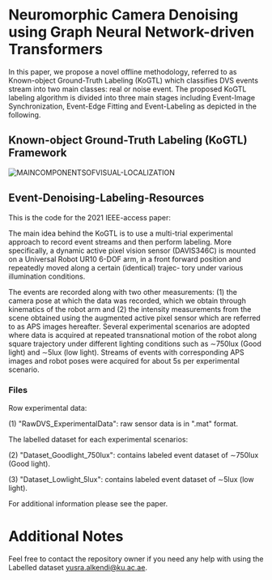 # Neuromorphic Camera Denoising using Graph Neural Network-driven Transformers

In this paper, we propose a novel offline methodology, referred to as Known-object Ground-Truth Labeling (KoGTL) which classifies DVS events stream into two main classes: real or noise event. 
The proposed KoGTL labeling algorithm is divided into three main stages including Event-Image Synchronization, Event-Edge Fitting and Event-Labeling as depicted in the following.

## Known-object Ground-Truth Labeling (KoGTL) Framework


![MAINCOMPONENTSOFVISUAL-LOCALIZATION](https://github.com/Yusra-alkendi/EventDenoising_GNNTransformer/blob/2255aa7e3d25f7a0d91183c069412aa3ea8aafcf/KOGTL3.jpg)

## Event-Denoising-Labeling-Resources


This is the code for the 2021 IEEE-access paper:

The main idea behind the KoGTL is to use a multi-trial experimental approach to record event streams and then perform labeling. More specifically, a dynamic active pixel vision sensor (DAVIS346C) is mounted on a Universal Robot UR10 6-DOF arm, in a front forward position and repeatedly moved along a certain (identical) trajec- tory under various illumination conditions.

The events are recorded along with two other measurements: (1) the camera pose at which the data was recorded, which we obtain through kinematics of the robot arm and (2) the intensity measurements from the scene obtained using the augmented active pixel sensor which are referred to as APS images hereafter.
Several experimental scenarios are adopted where data is acquired at repeated transnational motion of the robot along square trajectory under different lighting conditions such as ∼750lux (Good light) and ∼5lux (low light). Streams of events with corresponding APS images and robot poses were acquired for about 5s per experimental scenario. 

### Files

Row experimental data:

(1) "RawDVS_ExperimentalData":  raw sensor data is in ".mat" format. 

The labelled dataset for each experimental scenarios:

(2) "Dataset_Goodlight_750lux": contains labeled event dataset of ∼750lux (Good light).

(3) "Dataset_Lowlight_5lux": contains labeled event dataset of ∼5lux (low light). 

For additional information please see the paper.



# Additional Notes
Feel free to contact the repository owner if you need any help with using the Labelled dataset <yusra.alkendi@ku.ac.ae>. 
